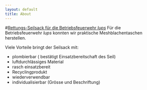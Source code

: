 ---layout: defaulttitle: About                ---#<u>Rettungs-Seilsack für die Betriebsfeuerwehr *lups*</u>Für die Betriebsfeuerwehr *lups* konnten wir praktische Meshblachentaschen herstellen.  Viele Vorteile bringt der Seilsack mit:  - plombierbar ( bestätigt Einsatzbereitschaft des Seil)  - luftdurchlässiges Material  - rasch einsatzbereit  - Recyclingprodukt  - wiederverwendbar  - individualisierbar (Grösse und Beschriftung)